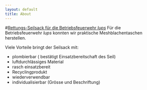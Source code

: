 ---layout: defaulttitle: About                ---#<u>Rettungs-Seilsack für die Betriebsfeuerwehr *lups*</u>Für die Betriebsfeuerwehr *lups* konnten wir praktische Meshblachentaschen herstellen.  Viele Vorteile bringt der Seilsack mit:  - plombierbar ( bestätigt Einsatzbereitschaft des Seil)  - luftdurchlässiges Material  - rasch einsatzbereit  - Recyclingprodukt  - wiederverwendbar  - individualisierbar (Grösse und Beschriftung)